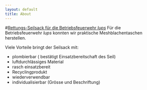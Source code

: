 ---layout: defaulttitle: About                ---#<u>Rettungs-Seilsack für die Betriebsfeuerwehr *lups*</u>Für die Betriebsfeuerwehr *lups* konnten wir praktische Meshblachentaschen herstellen.  Viele Vorteile bringt der Seilsack mit:  - plombierbar ( bestätigt Einsatzbereitschaft des Seil)  - luftdurchlässiges Material  - rasch einsatzbereit  - Recyclingprodukt  - wiederverwendbar  - individualisierbar (Grösse und Beschriftung)